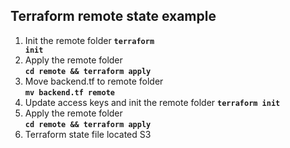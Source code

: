 ## Terraform remote state example
1. Init the remote folder 
  **<code>terraform init</code>**  
2. Apply the remote folder  
  **<code>cd remote && terraform apply</code>**  
3. Move backend.tf to remote folder   
  **<code>mv backend.tf remote</code>**    
4. Update access keys and init the remote folder 
  **<code>terraform init</code>**  
5. Apply the remote folder  
  **<code>cd remote && terraform apply</code>**  
6. Terraform state file located S3
